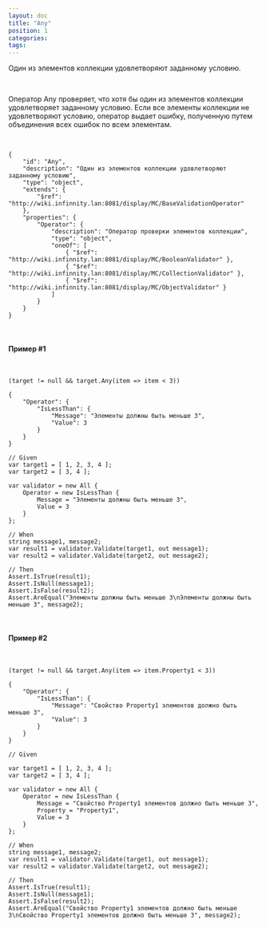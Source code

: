 ```yaml
---
layout: doc
title: "Any"
position: 1
categories: 
tags: 
---
```


Один из элементов коллекции удовлетворяют заданному условию.

   

Оператор Any проверяет, что хотя бы один из элементов коллекции удовлетворяет заданному условию. Если все элементы коллекции не удовлетворяют условию, оператор выдает ошибку, полученную путем объединения всех ошибок по всем элементам.

   

```
{
	"id": "Any",
	"description": "Один из элементов коллекции удовлетворяют заданному условию",
	"type": "object",
	"extends": {
		"$ref": "http://wiki.infinnity.lan:8081/display/MC/BaseValidationOperator"
	},
	"properties": {
		"Operator": {
			"description": "Оператор проверки элементов коллекции",
			"type": "object",
			"oneOf": [
				{ "$ref": "http://wiki.infinnity.lan:8081/display/MC/BooleanValidator" },
				{ "$ref": "http://wiki.infinnity.lan:8081/display/MC/CollectionValidator" },
				{ "$ref": "http://wiki.infinnity.lan:8081/display/MC/ObjectValidator" }
			]
		}
	}
}
```

   

#### Пример #1

 

```
(target != null && target.Any(item => item < 3))
```

```
{
	"Operator": {
		"IsLessThan": {
			"Message": "Элементы должны быть меньше 3",
			"Value": 3
		}
	}
}
```

```
// Given
var target1 = [ 1, 2, 3, 4 ];
var target2 = [ 3, 4 ];
   
var validator = new All {
	Operator = new IsLessThan {
		Message = "Элементы должны быть меньше 3",
		Value = 3
	}
};
 
// When
string message1, message2;
var result1 = validator.Validate(target1, out message1);
var result2 = validator.Validate(target2, out message2);
 
// Then
Assert.IsTrue(result1);
Assert.IsNull(message1);
Assert.IsFalse(result2);
Assert.AreEqual("Элементы должны быть меньше 3\nЭлементы должны быть меньше 3", message2);
```

   

#### Пример #2

 

```
(target != null && target.Any(item => item.Property1 < 3))
```

```
{
	"Operator": {
		"IsLessThan": {
			"Message": "Свойство Property1 элементов должно быть меньше 3",
			"Value": 3
		}
	}
}
```

```
// Given

var target1 = [ 1, 2, 3, 4 ];
var target2 = [ 3, 4 ];
   
var validator = new All {
	Operator = new IsLessThan {
		Message = "Свойство Property1 элементов должно быть меньше 3",
		Property = "Property1",
		Value = 3
	}
};
 
// When
string message1, message2;
var result1 = validator.Validate(target1, out message1);
var result2 = validator.Validate(target2, out message2);
 
// Then
Assert.IsTrue(result1);
Assert.IsNull(message1);
Assert.IsFalse(result2);
Assert.AreEqual("Свойство Property1 элементов должно быть меньше 3\nСвойство Property1 элементов должно быть меньше 3", message2);
```

 

 

